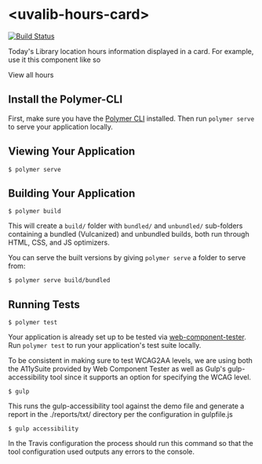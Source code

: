 # \<uvalib-hours-card\>
[![Build Status](https://travis-ci.org/uvalib-components/uvalib-hours-card.svg?branch=master)](https://travis-ci.org/uvalib-components/uvalib-hours-card)

Today's Library location hours information displayed in a card. For example, use it this component like so

<uvalib-hours-card libraries="alderman,clemons,brown,music" >
  <div class="card-actions">
       <uvalib-button href="http://foo.com">View all hours</a></uvalib-button>
   </div>
</uvalib-hours-card>

## Install the Polymer-CLI

First, make sure you have the [Polymer CLI](https://www.npmjs.com/package/polymer-cli) installed. Then run `polymer serve` to serve your application locally.

## Viewing Your Application

```
$ polymer serve
```

## Building Your Application

```
$ polymer build
```

This will create a `build/` folder with `bundled/` and `unbundled/` sub-folders
containing a bundled (Vulcanized) and unbundled builds, both run through HTML,
CSS, and JS optimizers.

You can serve the built versions by giving `polymer serve` a folder to serve
from:

```
$ polymer serve build/bundled
```

## Running Tests

```
$ polymer test
```

Your application is already set up to be tested via [web-component-tester](https://github.com/Polymer/web-component-tester). Run `polymer test` to run your application's test suite locally.

To be consistent in making sure to test WCAG2AA levels, we are using both the A11ySuite provided by Web Component Tester as well as Gulp's gulp-accessibility tool since it supports an option for specifying the WCAG level.

```
$ gulp
```

This runs the gulp-accessibility tool against the demo file and generate a report in the ./reports/txt/ directory per the configuration in gulpfile.js

```
$ gulp accessibility
```

In the Travis configuration the process should run this command so that the tool configuration used outputs any errors to the console.

